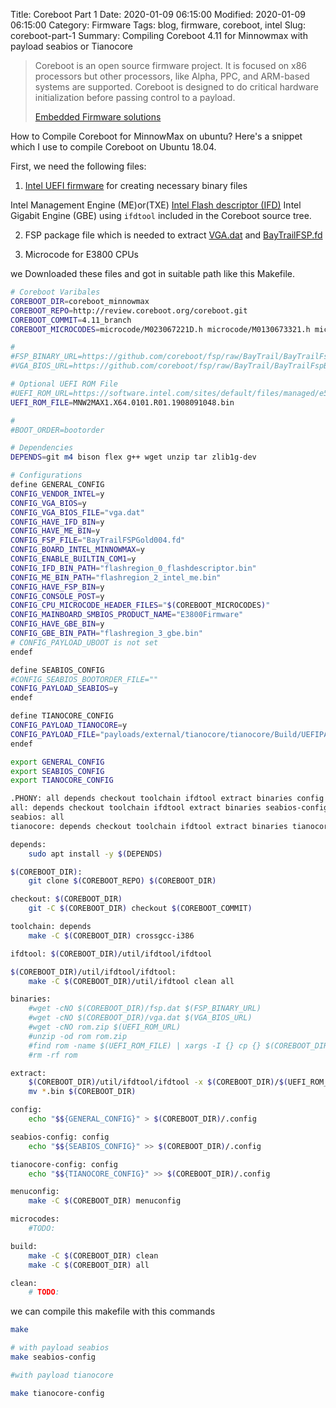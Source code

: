 Title: Coreboot Part 1
Date: 2020-01-09 06:15:00
Modified: 2020-01-09 06:15:00
Category: Firmware
Tags: blog, firmware, coreboot, intel
Slug: coreboot-part-1
Summary: Compiling  Coreboot 4.11 for Minnowmax with payload seabios or Tianocore

> Coreboot is an open source firmware project. It is focused on x86 processors but other processors, like Alpha, PPC, and ARM-based systems are supported. Coreboot is designed to do critical hardware initialization before passing control to a payload.
>
> [Embedded Firmware solutions][1]

How to Compile Coreboot for MinnowMax on ubuntu?
Here's a snippet which I use to compile Coreboot on Ubuntu 18.04.

First, we need the following files:

1. [Intel UEFI‌ firmware][4] for creating necessary binary files 

Intel Management Engine (ME)or(TXE)
[Intel Flash descriptor (IFD)][5]
Intel Gigabit Engine (GBE)
using `ifdtool` included in the Coreboot source tree.

2. FSP package file which is needed to extract [VGA.dat][3] and [BayTrailFSP.fd][2]

3. Microcode for E3800 CPUs  

we Downloaded these files and got in suitable path like this Makefile.



```sh
# Coreboot Varibales
COREBOOT_DIR=coreboot_minnowmax
COREBOOT_REPO=http://review.coreboot.org/coreboot.git
COREBOOT_COMMIT=4.11_branch
COREBOOT_MICROCODES=microcode/M023067221D.h microcode/M0130673321.h microcode/M0130679901.h

#
#FSP_BINARY_URL=https://github.com/coreboot/fsp/raw/BayTrail/BayTrailFspBinPkg/FspBin/BayTrailFSP.fd
#VGA_BIOS_URL=https://github.com/coreboot/fsp/raw/BayTrail/BayTrailFspBinPkg/Vbios/Vga.dat

# Optional UEFI ROM File
#UEFI_ROM_URL=https://software.intel.com/sites/default/files/managed/e5/fb/minnowboard-max-rel-1-01-firmware-images.zip
UEFI_ROM_FILE=MNW2MAX1.X64.0101.R01.1908091048.bin

#
#BOOT_ORDER=bootorder

# Dependencies
DEPENDS=git m4 bison flex g++ wget unzip tar zlib1g-dev

# Configurations
define GENERAL_CONFIG
CONFIG_VENDOR_INTEL=y
CONFIG_VGA_BIOS=y
CONFIG_VGA_BIOS_FILE="vga.dat"
CONFIG_HAVE_IFD_BIN=y
CONFIG_HAVE_ME_BIN=y
CONFIG_FSP_FILE="BayTrailFSPGold004.fd"
CONFIG_BOARD_INTEL_MINNOWMAX=y
CONFIG_ENABLE_BUILTIN_COM1=y
CONFIG_IFD_BIN_PATH="flashregion_0_flashdescriptor.bin"
CONFIG_ME_BIN_PATH="flashregion_2_intel_me.bin"
CONFIG_HAVE_FSP_BIN=y
CONFIG_CONSOLE_POST=y
CONFIG_CPU_MICROCODE_HEADER_FILES="$(COREBOOT_MICROCODES)"
CONFIG_MAINBOARD_SMBIOS_PRODUCT_NAME="E3800Firmware"
CONFIG_HAVE_GBE_BIN=y
CONFIG_GBE_BIN_PATH="flashregion_3_gbe.bin"
# CONFIG_PAYLOAD_UBOOT is not set
endef

define SEABIOS_CONFIG
#CONFIG_SEABIOS_BOOTORDER_FILE=""
CONFIG_PAYLOAD_SEABIOS=y
endef

define TIANOCORE_CONFIG
CONFIG_PAYLOAD_TIANOCORE=y
CONFIG_PAYLOAD_FILE="payloads/external/tianocore/tianocore/Build/UEFIPAYLOAD.fd"
endef

export GENERAL_CONFIG
export SEABIOS_CONFIG
export TIANOCORE_CONFIG

.PHONY: all depends checkout toolchain ifdtool extract binaries config seabios-config tianocore-config menuconfig build
all: depends checkout toolchain ifdtool extract binaries seabios-config menuconfig build
seabios: all
tianocore: depends checkout toolchain ifdtool extract binaries tianocore-config menuconfig build

depends:
	sudo apt install -y $(DEPENDS)

$(COREBOOT_DIR):
	git clone $(COREBOOT_REPO) $(COREBOOT_DIR)

checkout: $(COREBOOT_DIR)
	git -C $(COREBOOT_DIR) checkout $(COREBOOT_COMMIT)

toolchain: depends
	make -C $(COREBOOT_DIR) crossgcc-i386

ifdtool: $(COREBOOT_DIR)/util/ifdtool/ifdtool

$(COREBOOT_DIR)/util/ifdtool/ifdtool: 
	make -C $(COREBOOT_DIR)/util/ifdtool clean all

binaries:
	#wget -cNO $(COREBOOT_DIR)/fsp.dat $(FSP_BINARY_URL)
	#wget -cNO $(COREBOOT_DIR)/vga.dat $(VGA_BIOS_URL)
	#wget -cNO rom.zip $(UEFI_ROM_URL)
	#unzip -od rom rom.zip
	#find rom -name $(UEFI_ROM_FILE) | xargs -I {} cp {} $(COREBOOT_DIR)/
	#rm -rf rom

extract:
	$(COREBOOT_DIR)/util/ifdtool/ifdtool -x $(COREBOOT_DIR)/$(UEFI_ROM_FILE)
	mv *.bin $(COREBOOT_DIR)

config:
	echo "$${GENERAL_CONFIG}" > $(COREBOOT_DIR)/.config

seabios-config: config
	echo "$${SEABIOS_CONFIG}" >> $(COREBOOT_DIR)/.config

tianocore-config: config
	echo "$${TIANOCORE_CONFIG}" >> $(COREBOOT_DIR)/.config

menuconfig:
	make -C $(COREBOOT_DIR) menuconfig 

microcodes:
	#TODO: 

build:
	make -C $(COREBOOT_DIR) clean
	make -C $(COREBOOT_DIR) all

clean:
	# TODO: 
```

we can compile this makefile with this commands 


```sh
make 

# with payload seabios 
make seabios-config 

#with payload tianocore 

make tianocore-config

```


[1]: https://link.springer.com/book/10.1007/978-1-4842-0070-4
[2]: https://github.com/coreboot/fsp/raw/BayTrail/BayTrailFspBinPkg/FspBin/BayTrailFSP.fd
[3]:https://github.com/coreboot/fsp/raw/BayTrail/BayTrailFspBinPkg/Vbios/Vga.dat
[4]:https://software.intel.com/sites/default/files/managed/e5/fb/minnowboard-max-rel-1-01-firmware-images.zip
[5]:https://doc.coreboot.org/ifdtool/layout.html